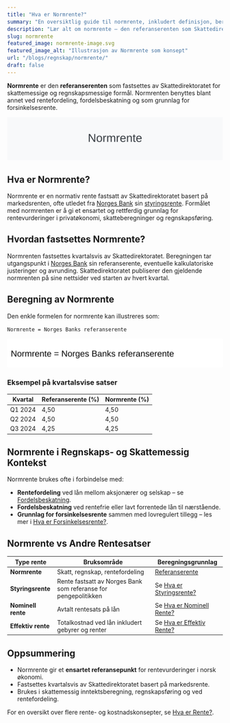 ```yaml
---
title: "Hva er Normrente?"
summary: "En oversiktlig guide til normrente, inkludert definisjon, beregning, praktiske eksempler og sammenligning med andre rentesatser."
description: "Lær alt om normrente – den referanserenten som Skattedirektoratet fastsetter for skattemessige og regnskapsmessige formål. En komplett guide til definisjon, beregning og bruk i norsk regnskapsføring."
slug: normrente
featured_image: normrente-image.svg
featured_image_alt: "Illustrasjon av Normrente som konsept"
url: "/blogs/regnskap/normrente/"
draft: false
---
```


**Normrente** er den **referanserenten** som fastsettes av Skattedirektoratet for skattemessige og regnskapsmessige formål. Normrenten benyttes blant annet ved rentefordeling, fordelsbeskatning og som grunnlag for forsinkelsesrente.

![Illustrasjon av Normrente](normrente-image.svg)

## Hva er Normrente?

Normrente er en normativ rente fastsatt av Skattedirektoratet basert på markedsrenten, ofte utledet fra [Norges Bank](/blogs/regnskap/norges-bank "Hva er Norges Bank? Rolle og Funksjoner i Norsk Økonomi") sin [styringsrente](/blogs/regnskap/styringsrente "Hva er Styringsrente? Komplett Guide til Norges Bank sin Styringsrente"). Formålet med normrenten er å gi et ensartet og rettferdig grunnlag for rentevurderinger i privatøkonomi, skatteberegninger og regnskapsføring.

## Hvordan fastsettes Normrente?

Normrenten fastsettes kvartalsvis av Skattedirektoratet. Beregningen tar utgangspunkt i [Norges Bank](/blogs/regnskap/norges-bank "Hva er Norges Bank? Rolle og Funksjoner i Norsk Økonomi") sin referanserente, eventuelle kalkulatoriske justeringer og avrunding. Skattedirektoratet publiserer den gjeldende normrenten på sine nettsider ved starten av hvert kvartal.

## Beregning av Normrente

Den enkle formelen for normrente kan illustreres som:

```text
Normrente = Norges Banks referanserente
```

![Formel for Normrente](normrente-formula.svg)

### Eksempel på kvartalsvise satser

| Kvartal    | Referanserente (%) | Normrente (%) |
|------------|--------------------|---------------|
| Q1 2024    | 4,50               | 4,50          |
| Q2 2024    | 4,50               | 4,50          |
| Q3 2024    | 4,25               | 4,25          |

## Normrente i Regnskaps- og Skattemessig Kontekst

Normrente brukes ofte i forbindelse med:

* **Rentefordeling** ved lån mellom aksjonærer og selskap – se [Fordelsbeskatning](/blogs/regnskap/fordelsbeskatning "Hva er Fordelsbeskatning? Komplett Guide til Fordelsbeskatning av Rentefritt Lån").
* **Fordelsbeskatning** ved rentefrie eller lavt forrentede lån til nærstående.
* **Grunnlag for forsinkelsesrente** sammen med lovregulert tillegg – les mer i [Hva er Forsinkelsesrente?](/blogs/regnskap/hva-er-forsinkelsesrente "Hva er Forsinkelsesrente? Komplett Guide til Lovpålagt Forsinkelsesrente i Norge").

## Normrente vs Andre Rentesatser

| Type rente         | Bruksområde                                      | Beregningsgrunnlag                       |
|--------------------|---------------------------------------------------|-------------------------------------------|
| **Normrente**      | Skatt, regnskap, rentefordeling                   | [Referanserente](/blogs/regnskap/normrente "Hva er Normrente? En Guide til Normrente og Referanserente") |
| **Styringsrente**  | Rente fastsatt av Norges Bank som referanse for pengepolitikken | Se [Hva er Styringsrente?](/blogs/regnskap/styringsrente "Hva er Styringsrente? Komplett Guide til Norges Bank sin Styringsrente") |
| **Nominell rente** | Avtalt rentesats på lån                           | Se [Hva er Nominell Rente?](/blogs/regnskap/hva-er-nominell-rente "Hva er Nominell Rente? En Guide til Nominell og Effektiv Rente") |
| **Effektiv rente** | Totalkostnad ved lån inkludert gebyrer og renter   | Se [Hva er Effektiv Rente?](/blogs/regnskap/hva-er-effektiv-rente "Hva er Effektiv Rente? Komplett Guide til Årlig Effektiv Rente") |

## Oppsummering

* Normrente gir et **ensartet referansepunkt** for rentevurderinger i norsk økonomi.
* Fastsettes kvartalsvis av Skattedirektoratet basert på markedsrente.
* Brukes i skattemessig inntektsberegning, regnskapsføring og ved rentefordeling.

For en oversikt over flere rente- og kostnadskonsepter, se [Hva er Rente?](/blogs/regnskap/hva-er-avkastning "Hva er Rente? Guide til Rente, NPV og Avkastning").
